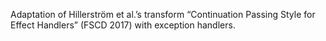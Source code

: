 Adaptation of Hillerström et al.’s transform “Continuation Passing Style for
Effect Handlers” (FSCD 2017) with exception handlers.
